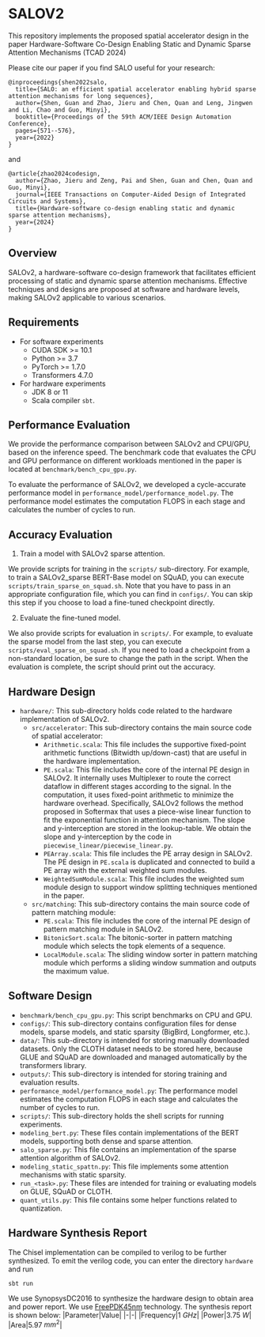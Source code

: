 # SALOV2
This repository implements the proposed spatial accelerator design in the paper Hardware-Software Co-Design Enabling Static and Dynamic Sparse Attention Mechanisms (TCAD 2024)

Please cite our paper if you find SALO useful for your research:
```
@inproceedings{shen2022salo,
  title={SALO: an efficient spatial accelerator enabling hybrid sparse attention mechanisms for long sequences},
  author={Shen, Guan and Zhao, Jieru and Chen, Quan and Leng, Jingwen and Li, Chao and Guo, Minyi},
  booktitle={Proceedings of the 59th ACM/IEEE Design Automation Conference},
  pages={571--576},
  year={2022}
}
```
and
```
@article{zhao2024codesign,
  author={Zhao, Jieru and Zeng, Pai and Shen, Guan and Chen, Quan and Guo, Minyi},  
  journal={IEEE Transactions on Computer-Aided Design of Integrated Circuits and Systems},
  title={Hardware-software co-design enabling static and dynamic sparse attention mechanisms},
  year={2024}
}
```

## Overview
SALOv2, a hardware-software co-design framework that facilitates efficient processing of static and dynamic sparse attention mechanisms. Effective techniques and designs are proposed at software and hardware levels, making SALOv2 applicable to various scenarios.

## Requirements

-  For software experiments
   -  CUDA SDK >= 10.1
   -  Python >= 3.7
   -  PyTorch >= 1.7.0
   -  Transformers 4.7.0
-  For hardware experiments
   -  JDK 8 or 11
   -  Scala compiler `sbt`. 

## Performance Evaluation
We provide the performance comparison between SALOv2 and CPU/GPU, based on the inference speed. The benchmark code that evaluates the CPU and GPU performance on different workloads mentioned in the paper is located at `benchmark/bench_cpu_gpu.py`. 

To evaluate the performance of SALOv2, we developed a cycle-accurate performance model in `performance_model/performance_model.py`. The performance model estimates the computation FLOPS in each stage and calculates the number of cycles to run.


## Accuracy Evaluation

1.  Train a model with SALOv2 sparse attention. 

We provide scripts for training in the `scripts/` sub-directory. For example, to train a SALOv2_sparse BERT-Base model on SQuAD, you can execute `scripts/train_sparse_on_squad.sh`. Note that you have to pass in an appropriate configuration file, which you can find in `configs/`. You can skip this step if you choose to load a fine-tuned checkpoint directly.

2.  Evaluate the fine-tuned model. 

We also provide scripts for evaluation in `scripts/`. For example, to evaluate the sparse model from the last step, you can execute `scripts/eval_sparse_on_squad.sh`. If you need to load a checkpoint from a non-standard location, be sure to change the path in the script. When the evaluation is complete, the script should print out the accuracy.

## Hardware Design
-  `hardware/`: This sub-directory holds code related to the hardware implementation of SALOv2.
   -  `src/accelerator`: This sub-directory contains the main source code of spatial accelerator:
      -  `Arithmetic.scala`: This file includes the supportive fixed-point arithmetic functions (Bitwidth up/down-cast) that are useful in the hardware implementation.
      -  `PE.scala`: This file includes the core of the internal PE design in SALOv2. It internally uses Multiplexer to route the correct dataflow in different stages according to the signal. In the computation, it uses fixed-point arithmetic to minimize the hardware overhead. Specifically, SALOv2 follows the method proposed in Softermax that uses a piece-wise linear function to fit the exponential function in attention mechanism. The slope and y-interception are stored in the lookup-table. We obtain the slope and y-interception by the code in `piecewise_linear/piecewise_linear.py`.
      -  `PEArray.scala`: This file includes the PE array design in SALOv2. The PE design in `PE.scala` is duplicated and connected to build a PE array with the external weighted sum modules.
      -  `WeightedSumModule.scala`: This file includes the weighted sum module design to support window splitting techniques mentioned in the paper.
   -  `src/matching`: This sub-directory contains the main source code of pattern matching module:
      -  `PE.scala`: This file includes the core of the internal PE design of pattern matching module in SALOv2.
      -  `BitonicSort.scala`: The bitonic-sorter in pattern matching module which selects the topk elements of a sequence.
      -  `LocalModule.scala`: The sliding window sorter in pattern matching module which performs a sliding window summation and outputs the maximum value.

## Software Design
-  `benchmark/bench_cpu_gpu.py`: This script benchmarks on CPU and GPU.
-  `configs/`: This sub-directory contains configuration files for dense models, sparse models, and static sparsity (BigBird, Longformer, etc.).
-  `data/`: This sub-directory is intended for storing manually downloaded datasets. Only the CLOTH dataset needs to be stored here, because GLUE and SQuAD are downloaded and managed automatically by the transformers library.
-  `outputs/`: This sub-directory is intended for storing training and evaluation results.
-  `performance_model/performance_model.py`: The performance model estimates the computation FLOPS in each stage and calculates the number of cycles to run.
-  `scripts/`: This sub-directory holds the shell scripts for running experiments.
-  `modeling_bert​​​.py`: These files contain implementations of the BERT models, supporting both dense and sparse attention.
-  `salo_sparse.py`: This file contains an implementation of the sparse attention algorithm of SALOv2.
-  `modeling_static_spattn.py`: This file implements some attention mechanisms with static sparsity.
-  `run_<task>​​​​​​​.py`: These files are intended for training or evaluating models on GLUE, SQuAD or CLOTH.
-  `quant_utils.py`: This file contains some helper functions related to quantization.


## Hardware Synthesis Report
The Chisel implementation can be compiled to verilog to be further synthesized. To emit the verilog code, you can enter the directory `hardware` and run
```shell
sbt run
```
We use SynopsysDC2016 to synthesize the hardware design to obtain area and power report. We use [FreePDK45nm](https://vlsiarch.ecen.okstate.edu/flows/FreePDK_SRC/osu_freepdk_1.0/lib/files/) technology.
The synthesis report is shown below:
|Parameter|Value|
|-|-|
|Frequency|1 $GHz$|
|Power|3.75 $W$|
|Area|5.97 $mm^2$|
